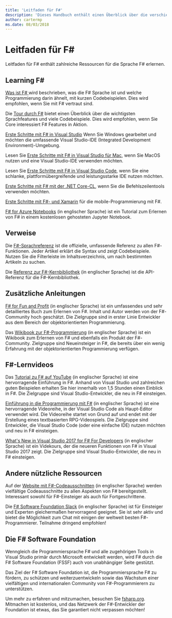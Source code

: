 ```yaml
---
title: 'Leitfaden für F#'
description: 'Dieses Handbuch enthält einen Überblick über die verschiedenen Lernmaterialien für F#, funktionalen Programmiersprachen, die auf .NET ausgeführt wird.'
author: cartermp
ms.date: 08/03/2018
---
```

# <a name="f-guide"></a>Leitfaden für F#

Leitfaden für F# enthält zahlreiche Ressourcen für die Sprache F# erlernen.

## <a name="learning-f"></a>Learning F\#

[Was ist F# ](what-is-fsharp.md) wird beschrieben, was die F# Sprache ist und welche Programmierung darin ähnelt, mit kurzen Codebeispielen. Dies wird empfohlen, wenn Sie mit F# vertraut sind.

Die [Tour durch F#](tour.md) bietet einen Überblick über die wichtigsten Sprachfeatures und viele Codebeispiele. Dies wird empfohlen, wenn Sie Core interessiert F# Features in Aktion.

[Erste Schritte mit F# in Visual Studio](get-started/get-started-visual-studio.md) Wenn Sie Windows gearbeitet und möchten die umfassende Visual Studio-IDE (Integrated Development Environment)-Umgebung.

Lesen Sie [Erste Schritte mit F# in Visual Studio für Mac](get-started/get-started-with-visual-studio-for-mac.md), wenn Sie MacOS nutzen und eine Visual Studio-IDE verwenden möchten.

Lesen Sie [Erste Schritte mit F# in Visual Studio Code](get-started/get-started-vscode.md), wenn Sie eine schlanke, plattformübergreifende und leistungsstarke IDE nutzen möchten.

[Erste Schritte mit F# mit der .NET Core-CL](get-started/get-started-command-line.md), wenn Sie die Befehlszeilentools verwenden möchten.

[Erste Schritte mit F#- und Xamarin](https://docs.microsoft.com/xamarin/cross-platform/platform/fsharp/) für die mobile-Programmierung mit F#.

[F# for Azure Notebooks](https://notebooks.azure.com/Microsoft/libraries/samples/html/FSharp%20for%20Azure%20Notebooks.ipynb) (in englischer Sprache) ist ein Tutorial zum Erlernen von F# in einem kostenlosen gehosteten Jupyter Notebook.

## <a name="references"></a>Verweise

Die [F#-Sprachreferenz](language-reference/index.md) ist die offizielle, umfassende Referenz zu allen F#-Funktionen. Jeder Artikel erklärt die Syntax und zeigt Codebeispiele. Nutzen Sie die Filterleiste im Inhaltsverzeichnis, um nach bestimmten Artikeln zu suchen.

Die [Referenz zur F#-Kernbibliothek](https://msdn.microsoft.com/visualfsharpdocs/conceptual/fsharp-core-library-reference) (in englischer Sprache) ist die API-Referenz für die F#-Kernbibliothek.

## <a name="additional-guides"></a>Zusätzliche Anleitungen

[F# for Fun and Profit](https://swlaschin.gitbooks.io/fsharpforfunandprofit/content/) (in englischer Sprache) ist ein umfassendes und sehr detailliertes Buch zum Erlernen von F#. Inhalt und Autor werden von der F#-Community hoch geschätzt. Die Zielgruppe sind in erster Linie Entwickler aus dem Bereich der objektorientierten Programmierung.

Das [Wikibook zur F#-Programmierung](https://en.wikibooks.org/wiki/F_Sharp_Programming) (in englischer Sprache) ist ein Wikibook zum Erlernen von F# und ebenfalls ein Produkt der F#-Community. Zielgruppe sind Neueinsteiger in F#, die bereits über ein wenig Erfahrung mit der objektorientierten Programmierung verfügen.

## <a name="learn-f-through-videos"></a>F#-Lernvideos

Das [Tutorial zu F# auf YouTube](https://www.youtube.com/watch?v=c7eNDJN758U) (in englischer Sprache) ist eine hervorragende Einführung in F#. Anhand von Visual Studio und zahlreichen guten Beispielen erhalten Sie hier innerhalb von 1,5 Stunden einen Einblick in F#. Die Zielgruppe sind Visual Studio-Entwickler, die neu in F# einsteigen.

[Einführung in die Programmierung mit F#](https://www.youtube.com/watch?v=Teak30_pXHk&list=PLEoMzSkcN8oNiJ67Hd7oRGgD1d4YBxYGC) (in englischer Sprache) ist eine hervorragende Videoreihe, in der Visual Studio Code als Haupt-Editor verwendet wird. Die Videoreihe startet von Grund auf und endet mit der Erstellung eines textbasierten RPG-Videospiels. Die Zielgruppe sind Entwickler, die Visual Studio Code (oder eine einfache IDE) nutzen möchten und neu in F# einsteigen.

[What's New in Visual Studio 2017 for F# For Developers](https://www.linkedin.com/learning/what-s-new-in-visual-studio-2017-for-f-sharp-for-developers) (in englischer Sprache) ist ein Videkours, der die neueren Funktionen von F# in Visual Studio 2017 zeigt. Die Zielgruppe sind Visual Studio-Entwickler, die neu in F# einsteigen.

## <a name="other-useful-resources"></a>Andere nützliche Ressourcen

Auf der [Website mit F#-Codeausschnitten](http://www.fssnip.net) (in englischer Sprache) werden vielfältige Codeausschnitte zu allen Aspekten von F# bereitgestellt. Interessant sowohl für F#-Einsteiger als auch für Fortgeschrittene.

Die [F# Software Foundation Slack](https://fsharp.org/guides/slack/) (in englischer Sprache) ist für Einsteiger und Experten gleichermaßen hervorragend geeignet. Sie ist sehr aktiv und bietet die Möglichkeit zum Chat mit einigen der weltweit besten F#-Programmierer. Teilnahme dringend empfohlen!

## <a name="the-f-software-foundation"></a>Die F# Software Foundation

Wenngleich die Programmiersprache F# und alle zugehörigen Tools in Visual Studio primär durch Microsoft entwickelt werden, wird F# durch die F# Software Foundation (FSSF) auch von unabhängiger Seite gestützt.

Das Ziel der F# Software Foundation ist, die Programmiersprache F# zu fördern, zu schützen und weiterzuentwickeln sowie das Wachstum einer vielfältigen und internationalen Community von F#-Programmierern zu unterstützen.

Um mehr zu erfahren und mitzumachen, besuchen Sie [fsharp.org](https://fsharp.org). Mitmachen ist kostenlos, und das Netzwerk der F#-Entwickler der Foundation ist etwas, das Sie garantiert nicht verpassen möchten!
